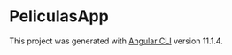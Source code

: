 # PeliculasApp

This project was generated with [Angular CLI](https://github.com/angular/angular-cli) version 11.1.4.

